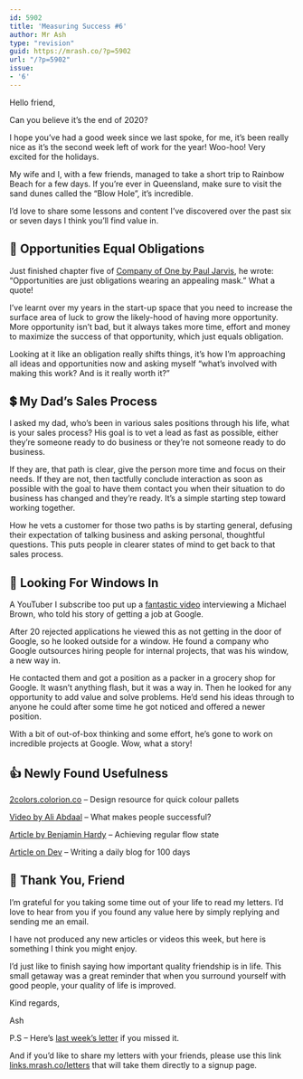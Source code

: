 ```yaml
---
id: 5902
title: 'Measuring Success #6'
author: Mr Ash
type: "revision"
guid: https://mrash.co/?p=5902
url: "/?p=5902"
issue:
- '6'
---
```


Hello friend,

Can you believe it’s the end of 2020?

I hope you’ve had a good week since we last spoke, for me, it’s been really nice as it’s the second week left of work for the year! Woo-hoo! Very excited for the holidays.

My wife and I, with a few friends, managed to take a short trip to Rainbow Beach for a few days. If you’re ever in Queensland, make sure to visit the sand dunes called the “Blow Hole”, it’s incredible.

I’d love to share some lessons and content I’ve discovered over the past six or seven days I think you’ll find value in.

## 🔑 Opportunities Equal Obligations

Just finished chapter five of [Company of One by Paul Jarvis](https://ofone.co/), he wrote: “Opportunities are just obligations wearing an appealing mask.” What a quote!

I’ve learnt over my years in the start-up space that you need to increase the surface area of luck to grow the likely-hood of having more opportunity. More opportunity isn’t bad, but it always takes more time, effort and money to maximize the success of that opportunity, which just equals obligation.

Looking at it like an obligation really shifts things, it’s how I’m approaching all ideas and opportunities now and asking myself “what’s involved with making this work? And is it really worth it?”

## 💲 My Dad’s Sales Process

I asked my dad, who’s been in various sales positions through his life, what is your sales process? His goal is to vet a lead as fast as possible, either they’re someone ready to do business or they’re not someone ready to do business.

If they are, that path is clear, give the person more time and focus on their needs. If they are not, then tactfully conclude interaction as soon as possible with the goal to have them contact you when their situation to do business has changed and they’re ready. It’s a simple starting step toward working together.

How he vets a customer for those two paths is by starting general, defusing their expectation of talking business and asking personal, thoughtful questions. This puts people in clearer states of mind to get back to that sales process.

## 🚪 Looking For Windows In

A YouTuber I subscribe too put up a [fantastic video](https://youtu.be/ROw1GMEP_14) interviewing a Michael Brown, who told his story of getting a job at Google.

After 20 rejected applications he viewed this as not getting in the door of Google, so he looked outside for a window. He found a company who Google outsources hiring people for internal projects, that was his window, a new way in.

He contacted them and got a position as a packer in a grocery shop for Google. It wasn’t anything flash, but it was a way in. Then he looked for any opportunity to add value and solve problems. He’d send his ideas through to anyone he could after some time he got noticed and offered a newer position.

With a bit of out-of-box thinking and some effort, he’s gone to work on incredible projects at Google. Wow, what a story!

## 👍 Newly Found Usefulness

[2colors.colorion.co](https://2colors.colorion.co/) – Design resource for quick colour pallets

[Video by Ali Abdaal](https://youtu.be/RGbCR_pq4_A) – What makes people successful?

[Article by Benjamin Hardy](https://benjaminhardy.com/the-simple-secret-to-being-in-a-flow-state-at-all-times/) – Achieving regular flow state

[Article on Dev](https://dev.to/fgauna12/i-wrote-a-daily-blog-post-for-100-days-here-s-what-happened-3673) – Writing a daily blog for 100 days

## 💌 Thank You, Friend

I’m grateful for you taking some time out of your life to read my letters. I’d love to hear from you if you found any value here by simply replying and sending me an email.

I have not produced any new articles or videos this week, but here is something I think you might enjoy.

I’d just like to finish saying how important quality friendship is in life. This small getaway was a great reminder that when you surround yourself with good people, your quality of life is improved.

Kind regards,

Ash

P.S – Here’s [last week’s letter](https://mrash.co/letter/staying-creative-and-connected/) if you missed it.

And if you’d like to share my letters with your friends, please use this link [links.mrash.co/letters](http://links.mrash.co/letters) that will take them directly to a signup page.